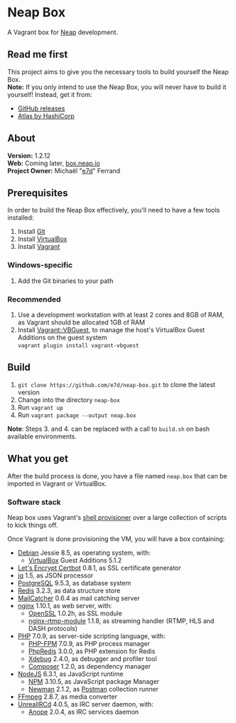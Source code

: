 # Neap Box

A Vagrant box for [Neap](https://github.com/e7d/neap) development.

## Read me first

This project aims to give you the necessary tools to build yourself the Neap Box.  
**Note:** If you only intend to use the Neap Box, you will never have to build it yourself! Instead, get it from:
* [GitHub releases](https://github.com/e7d/neap-box/releases)
* [Atlas by HashiCorp](https://atlas.hashicorp.com/e7d/boxes/neap-box)

## About

**Version:** 1.2.12  
**Web:** Coming later, [box.neap.io](http://box.neap.io)  
**Project Owner:** Michaël "[e7d](https://github.com/e7d)" Ferrand

## Prerequisites

In order to build the Neap Box effectively, you'll need to have a few tools installed:

1. Install [Git](https://git-scm.com)
2. Install [VirtualBox](http://virtualbox.org)
3. Install [Vagrant](http://vagrantup.com)

### Windows-specific ###

1. Add the Git binaries to your path

### Recommended

1. Use a development workstation with at least 2 cores and 8GB of RAM, as Vagrant should be allocated 1GB of RAM
2. Install [Vagrant::VBGuest](https://github.com/dotless-de/vagrant-vbguest), to manage the host's VirtualBox Guest Additions on the guest system  
`vagrant plugin install vagrant-vbguest`

## Build ##

1. `git clone https://github.com/e7d/neap-box.git` to clone the latest version
2. Change into the directory `neap-box`
3. Run `vagrant up`
4. Run `vagrant package --output neap.box`

**Note**: Steps 3. and 4. can be replaced with a call to `build.sh` on bash available environments.

## What you get ##

After the build process is done, you have a file named `neap.box` that can be imported in Vagrant or VirtualBox.

### Software stack ###

Neap box uses Vagrant's [shell provisioner](https://docs.vagrantup.com/v2/provisioning/shell.html) over a large collection of scripts to kick things off.

Once Vagrant is done provisioning the VM, you will have a box containing:

* [Debian](https://www.debian.org/) Jessie 8.5, as operating system, with:
    * [VirtualBox](https://www.virtualbox.org/) Guest Additions 5.1.2
* [Let's Encrypt Certbot](https://certbot.eff.org/) 0.8.1, as SSL certificate generator
* [jq](https://stedolan.github.io/jq/) 1.5, as JSON processor
* [PostgreSQL](http://www.postgresql.org/) 9.5.3, as database system
* [Redis](http://redis.io/) 3.2.3, as data structure store
* [MailCatcher](https://mailcatcher.me/) 0.6.4 as mail catching server
* [nginx](http://nginx.org/) 1.10.1, as web server, with:
    * [OpenSSL](https://www.openssl.org/) 1.0.2h, as SSL module
    * [nginx-rtmp-module](https://github.com/arut/nginx-rtmp-module) 1.1.8, as streaming handler (RTMP, HLS and DASH protocols)
* [PHP](http://php.net/) 7.0.9, as server-side scripting language, with:
    * [PHP-FPM](http://php-fpm.org/) 7.0.9, as PHP process manager
    * [PhpRedis](https://github.com/phpredis/phpredis) 3.0.0, as PHP extension for Redis
    * [Xdebug](http://xdebug.org/) 2.4.0, as debugger and profiler tool
    * [Composer](https://getcomposer.org/) 1.2.0, as dependency manager
* [NodeJS](https://nodejs.org/) 6.3.1, as JavaScript runtime
    * [NPM](https://www.npmjs.com/) 3.10.5, as JavaScript package Manager
    * [Newman](https://github.com/postmanlabs/newman) 2.1.2, as [Postman](http://getpostman.com/) collection runner
* [FFmpeg](https://www.ffmpeg.org/) 2.8.7, as media converter
* [UnrealIRCd](https://www.unrealircd.org/) 4.0.5, as IRC server daemon, with:
    * [Anope](https://www.anope.org/) 2.0.4, as IRC services daemon
